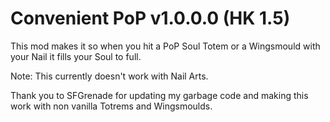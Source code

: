 # Convenient PoP v1.0.0.0 (HK 1.5)
This mod makes it so when you hit a PoP Soul Totem or a Wingsmould with your Nail it fills your Soul to full.

Note: This currently doesn't work with Nail Arts.

Thank you to SFGrenade for updating my garbage code and making this work with non vanilla Totrems and Wingsmoulds.
